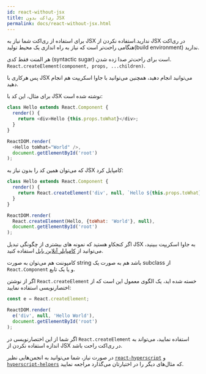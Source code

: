 ```yaml
---
id: react-without-jsx
title: ری‌اکت بدون JSX
permalink: docs/react-without-jsx.html
---
```

برای استفاده از ری‌اکت شما نیاز به JSX ندارید.استفاده نکردن از JSX در ری‌اکت هنگامی راحت‌تر است که نیاز به راه اندازی یک محیط تولید(build environment) ندارید.

هر المنت فقط کدی  (syntactic sugar) است برای راحت‌تر صدا زده شدن. `React.createElement(component, props, ...children)`.

 پس
هرکاری با JSX می‌توانید انجام دهید، همچنین می‌توانید با جاوا اسکریپت هم انجام دهید.




برای مثال، این کد با JSX نوشته شده است:

```js
class Hello extends React.Component {
  render() {
    return <div>Hello {this.props.toWhat}</div>;
  }
}

ReactDOM.render(
  <Hello toWhat="World" />,
  document.getElementById('root')
);
```



که می‌توان همین کد را بدون نیاز به JSX کامپایل کرد:

```js
class Hello extends React.Component {
  render() {
    return React.createElement('div', null, `Hello ${this.props.toWhat}`);
  }
}

ReactDOM.render(
  React.createElement(Hello, {toWhat: 'World'}, null),
  document.getElementById('root')
);
```

اگر کنجکاو هستید که نمونه های بیشتری از چگونگی تبدیل JSX به جاوا اسکریپت ببینید، می‌توانید از [کامپایلر آنلاین بابل](babel://jsx-simple-example) استفاده کنید.




کامپوننت هم می‌توان به صورت string باشد هم به صورت یک subclass از `React.Component` و یا یک تابع.

اگر از نوشتن `React.createElement` خسته شده اید، یک الگوی معمول این است که از اختصارنویسی استفاده نمایید:




```js
const e = React.createElement;

ReactDOM.render(
  e('div', null, 'Hello World'),
  document.getElementById('root')
);
```
اگر شما از این اختصارنویسی در `React.createElement` استفاده نمایید، می‌تواند به اندازه استفاده نکردن از JSX در ری‌اکت راحت باشد.


در صورت نیاز، شما می‌توانید به انجمن‌هایی نظیر [`react-hyperscript`](https://github.com/mlmorg/react-hyperscript) و [`hyperscript-helpers`](https://github.com/ohanhi/hyperscript-helpers) که مثال‌های دیگر را در اختیارتان می‌گذارد مراجعه نمایید.


